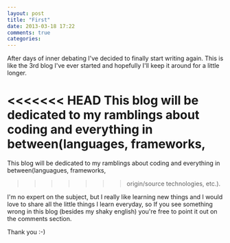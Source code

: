 ```yaml
---
layout: post
title: "First"
date: 2013-03-18 17:22
comments: true
categories: 
---
```


After days of inner debating I've decided to finally start writing again.
This is like the 3rd blog I've ever started and hopefully I'll keep it around for a little longer.

<<<<<<< HEAD
This blog will be dedicated to my ramblings about coding and everything in between(languages, frameworks,
=======
This blog will be dedicated to my ramblings about coding and everything in between(languagues, frameworks,
>>>>>>> origin/source
technologies, etc.).

I'm no expert on the subject, but I really like learning new things and I would love to share all the little
things I learn everyday, so If you see something wrong in this blog (besides my shaky english) you're free to point it
out on the comments section.

Thank you :-)
